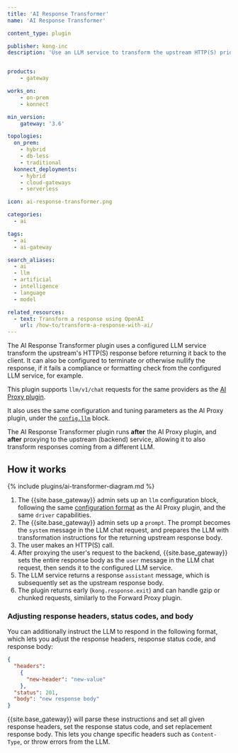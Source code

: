 ```yaml
---
title: 'AI Response Transformer'
name: 'AI Response Transformer'

content_type: plugin

publisher: kong-inc
description: 'Use an LLM service to transform the upstream HTTP(S) prior to forwarding it to the client'


products:
    - gateway

works_on:
    - on-prem
    - konnect

min_version:
    gateway: '3.6'

topologies:
  on_prem:
    - hybrid
    - db-less
    - traditional
  konnect_deployments:
    - hybrid
    - cloud-gateways
    - serverless

icon: ai-response-transformer.png

categories:
  - ai

tags:
  - ai
  - ai-gateway

search_aliases:
  - ai
  - llm
  - artificial
  - intelligence
  - language
  - model

related_resources:
  - text: Transform a response using OpenAI
    url: /how-to/transform-a-response-with-ai/
---
```


The AI Response Transformer plugin uses a configured LLM service transform the upstream's HTTP(S) response before returning it back to the client.
It can also be configured to terminate or otherwise nullify the response, if it fails a compliance or formatting check from the configured LLM service, for example.

This plugin supports `llm/v1/chat` requests for the same providers as the [AI Proxy plugin](/plugins/ai-proxy/).

It also uses the same configuration and tuning parameters as the AI Proxy plugin, under the [`config.llm`](/plugins/ai-request-transformer/reference/#schema--config-llm) block.

The AI Response Transformer plugin runs **after** the AI Proxy plugin, and **after** proxying to the upstream (backend) service, allowing it to also transform responses coming from a different LLM.

## How it works

{% include plugins/ai-transformer-diagram.md %}

1. The {{site.base_gateway}} admin sets up an `llm` configuration block, following the same 
[configuration format](/plugins/ai-proxy/reference/) as the AI Proxy plugin, 
and the same `driver` capabilities.
1. The {{site.base_gateway}} admin sets up a `prompt`. 
The prompt becomes the `system` message in the LLM chat request, and prepares the LLM with transformation
instructions for the returning upstream response body.
1. The user makes an HTTP(S) call.
1. After proxying the user's request to the backend, {{site.base_gateway}} sets the entire response body as the 
`user` message in the LLM chat request, then sends it to the configured LLM service.
1. The LLM service returns a response `assistant` message, which is subsequently set as the upstream response body.
1. The plugin returns early (`kong.response.exit`) and can handle gzip or chunked requests, similarly to the Forward Proxy plugin.

### Adjusting response headers, status codes, and body

You can additionally instruct the LLM to respond in the following format, which lets you adjust the response headers, response status code, and response body:

```json
{
  "headers":
    {
      "new-header": "new-value"
    },
  "status": 201,
  "body": "new response body"
}
```

{{site.base_gateway}} will parse these instructions and set all given response headers, set the response status code, 
and set replacement response body. 
This lets you change specific headers such as `Content-Type`, or throw errors from the LLM.
